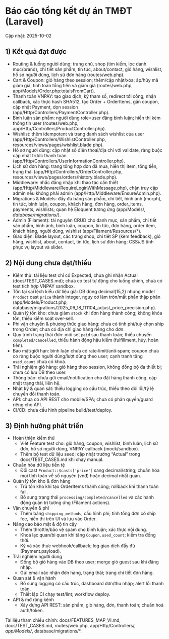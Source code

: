 # Báo cáo tổng kết dự án TMĐT (Laravel)

Cập nhật: 2025-10-02

## 1) Kết quả đạt được
- Routing & luồng người dùng: trang chủ, shop (tìm kiếm, lọc danh mục/brand), chi tiết sản phẩm, tin tức, about/contact, giỏ hàng, wishlist, hồ sơ người dùng, lịch sử đơn hàng (routes/web.php).
- Cart & Coupon: giỏ hàng theo session; thêm/cập nhật/xóa; áp/hủy mã giảm giá, tính toán tổng tiền và giảm giá (routes/web.php, app/Models/Order.php:totalsFromCart).
- Thanh toán VNPAY: tạo giao dịch, ký tham số, redirect tới cổng; nhận callback, xác thực hash SHA512, tạo Order + OrderItems, gắn coupon, cập nhật Payment, dọn session (app/Http/Controllers/PaymentController.php).
- Bình luận sản phẩm: người dùng role=user đăng bình luận; hiển thị kèm thông tin user (routes/web.php, app/Http/Controllers/ProductController.php).
- Wishlist: thêm idempotent và trang danh sách wishlist của user (app/Http/Controllers/WishlistController.php, resources/views/pages/wishlist.blade.php).
- Hồ sơ người dùng: cập nhật số điện thoại/địa chỉ với validate, ràng buộc cập nhật trước thanh toán (app/Http/Controllers/UserInformationController.php).
- Lịch sử đơn hàng: trang tổng hợp đơn đã mua, hiển thị item, tổng tiền, trạng thái (app/Http/Controllers/OrderController.php, resources/views/pages/orders/history.blade.php).
- Middleware: nhắc đăng nhập khi thao tác cần thiết (app/Http/Middleware/RequireLoginWithMessage.php), chặn truy cập admin nếu không phải admin (app/Http/Middleware/EnsureAdmin.php).
- Migrations & Models: đầy đủ bảng sản phẩm, chi tiết, hình ảnh (morph), tin tức, bình luận, coupon, khách hàng, đơn hàng, order_items, payments, wishlists; quan hệ Eloquent tương ứng (app/Models/*, database/migrations/*).
- Admin (Filament): tài nguyên CRUD cho danh mục, sản phẩm, chi tiết sản phẩm, hình ảnh, bình luận, coupon, tin tức, đơn hàng, order item, khách hàng, người dùng, wishlist (app/Filament/Resources/*).
- Giao diện: Blade layout, các trang shop, chi tiết SP (kèm feedback), giỏ hàng, wishlist, about, contact, tin tức, lịch sử đơn hàng; CSS/JS tĩnh phục vụ layout và slider.

## 2) Nội dung chưa đạt/thiếu
- Kiểm thử: tài liệu test chỉ có Expected, chưa ghi nhận Actual (docs/TEST_CASES.md); chưa có test tự động cho luồng chính, chưa có test tích hợp VNPAY sandbox.
- Tồn tại sai lệch kiểu dữ liệu giá: DB dùng decimal(15,2) nhưng model `Product` cast `price` thành integer, nguy cơ làm tròn/mất phần thập phân (app/Models/Product.php, database/migrations/2025_09_18_111104_adjust_price_precision.php).
- Quản lý tồn kho: chưa giảm `stock` khi đơn hàng thành công; không khóa tồn, thiếu kiểm soát over‑sell.
- Phí vận chuyển & phương thức giao hàng: chưa có tính phí/tuỳ chọn ship trong Order; chưa có địa chỉ giao hàng riêng cho đơn.
- Quy trình trạng thái đơn: mới set `paid` sau thanh toán; thiếu chuyển `completed/cancelled`, thiếu hành động hậu kiểm (fulfillment, hủy, hoàn tiền).
- Bảo mật/giới hạn: bình luận chưa có rate‑limit/anti‑spam; coupon chưa có ràng buộc người dùng/lượt dùng theo user; cạnh tranh tăng `used_count` chưa có khoá.
- Trải nghiệm giỏ hàng: giỏ hàng theo session, không đồng bộ đa thiết bị; chưa có lưu DB theo user.
- Thông báo: chưa gửi email/notification cho đặt hàng thành công, cập nhật trạng thái, liên hệ.
- Nhật ký & quan sát: thiếu logging có cấu trúc, thiếu theo dõi lỗi/tỷ lệ chuyển đổi thanh toán.
- API: chưa có API REST cho mobile/SPA; chưa có phân quyền/guard riêng cho API.
- CI/CD: chưa cấu hình pipeline build/test/deploy.

## 3) Định hướng phát triển
- Hoàn thiện kiểm thử
  - Viết Feature test cho: giỏ hàng, coupon, wishlist, bình luận, lịch sử đơn, hồ sơ người dùng, VNPAY callback (mock/sandbox).
  - Thêm bộ test dữ liệu seed; cập nhật trường “Actual” trong docs/TEST_CASES.md khi chạy manual.
- Chuẩn hóa dữ liệu tiền tệ
  - Đổi cast `Product::$casts['price']` sang decimal/string; chuẩn hóa mọi tính toán về số nguyên (vnđ) hoặc decimal nhất quán.
- Quản lý tồn kho & đơn hàng
  - Trừ tồn kho khi tạo OrderItems thành công; rollback khi thanh toán fail.
  - Bổ sung trạng thái `processing/completed/cancelled` và các hành động quản trị tương ứng (Filament actions).
- Vận chuyển & phí
  - Thêm bảng `shipping_methods`, cấu hình phí; tính tổng đơn có ship fee, hiển thị trên UI và lưu vào Order.
- Nâng cao bảo mật & độ tin cậy
  - Thêm throttle/bảo vệ spam cho bình luận; xác thực nội dung.
  - Khoá lạc quan/bi quan khi tăng `Coupon.used_count`; kiểm tra đồng thời.
  - Ký và xác thực webhook/callback; log giao dịch đầy đủ (Payment.payload).
- Trải nghiệm người dùng
  - Đồng bộ giỏ hàng vào DB theo user; merge giỏ guest sau khi đăng nhập.
  - Gửi email xác nhận đơn hàng, trạng thái; trang chi tiết đơn hàng.
- Quan sát & vận hành
  - Bổ sung logging có cấu trúc, dashboard đơn/thu nhập; alert lỗi thanh toán.
  - Thiết lập CI chạy test/lint; workflow deploy.
- API & mở rộng kênh
  - Xây dựng API REST: sản phẩm, giỏ hàng, đơn, thanh toán; chuẩn hoá auth/token.

Tài liệu tham chiếu chính: docs/FEATURES_MAP_VI.md, docs/TEST_CASES.md, routes/web.php, app/Http/Controllers/*, app/Models/*, database/migrations/*.

